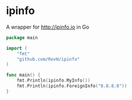 # ipinfo
A wrapper for http://ipinfo.io in Go

```go
package main

import (
	"fmt"
	"github.com/RevH/ipinfo"
)

func main() {
	fmt.Println(ipinfo.MyInfo())
	fmt.Println(ipinfo.ForeignInfo("8.8.8.8"))
}
```
